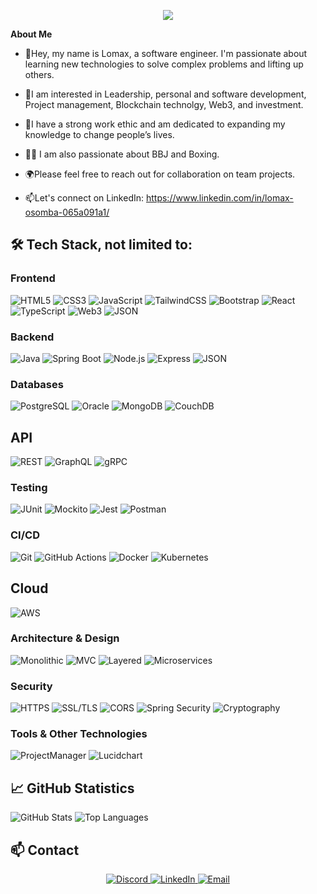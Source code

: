<p align="center" width="100%">
    <img src="https://github.com/LomaxOS/lomaxos/assets/72916140/e27f497d-4082-433b-8e63-a4d38a87849a"> 
</p>


  **About Me**

- 👋Hey, my name is Lomax, a software engineer. I'm passionate about learning new technologies to solve complex problems and lifting up others. 
- 👀I am interested in Leadership, personal and software development, Project management, Blockchain technolgy, Web3, and investment.
- 🌱I have a strong work ethic and am dedicated to expanding my knowledge to change people’s lives.
- 🥊🥋 I am also passionate about BBJ and Boxing.

- 🌍Please feel free to reach out for collaboration on team projects. 
- 📫Let's connect on LinkedIn: https://www.linkedin.com/in/lomax-osomba-065a091a1/

## 🛠 Tech Stack, not limited to:

### Frontend
![HTML5](https://img.shields.io/badge/-HTML5-E34F26?style=flat&logo=html5&logoColor=white)
![CSS3](https://img.shields.io/badge/-CSS3-1572B6?style=flat&logo=css3&logoColor=white)
![JavaScript](https://img.shields.io/badge/-JavaScript-F7DF1E?style=flat&logo=javascript&logoColor=black)
![TailwindCSS](https://img.shields.io/badge/-TailwindCSS-38B2AC?style=flat&logo=tailwind-css&logoColor=white)
![Bootstrap](https://img.shields.io/badge/-Bootstrap-563D7C?style=flat&logo=bootstrap&logoColor=white)
![React](https://img.shields.io/badge/-React-61DAFB?style=flat&logo=react&logoColor=white)
![TypeScript](https://img.shields.io/badge/-TypeScript-007ACC?style=flat&logo=typescript&logoColor=white)
![Web3](https://img.shields.io/badge/-Web3-29A3A3?style=flat&logo=web3&logoColor=white)
![JSON](https://img.shields.io/badge/-JSON-000000?style=flat&logo=json&logoColor=white)


### Backend
![Java](https://img.shields.io/badge/-Java-007396?style=flat&logo=java&logoColor=white)
![Spring Boot](https://img.shields.io/badge/-Spring%20Boot-6DB33F?style=flat&logo=spring-boot&logoColor=white)
![Node.js](https://img.shields.io/badge/-Node.js-339933?style=flat&logo=node.js&logoColor=white)
![Express](https://img.shields.io/badge/-Express-000000?style=flat&logo=express&logoColor=white)
![JSON](https://img.shields.io/badge/-JSON-000000?style=flat&logo=json&logoColor=white)

### Databases
![PostgreSQL](https://img.shields.io/badge/-PostgreSQL-336791?style=flat&logo=postgresql&logoColor=white)
![Oracle](https://img.shields.io/badge/-Oracle-F80000?style=flat&logo=oracle&logoColor=white)
![MongoDB](https://img.shields.io/badge/-MongoDB-47A248?style=flat&logo=mongodb&logoColor=white)
![CouchDB](https://img.shields.io/badge/-CouchDB-EF2D56?style=flat&logo=apache-couchdb&logoColor=white)

## API
![REST](https://img.shields.io/badge/-REST-85EA2D?style=flat&logo=rest&logoColor=white)
![GraphQL](https://img.shields.io/badge/-GraphQL-E10098?style=flat&logo=graphql&logoColor=white)
![gRPC](https://img.shields.io/badge/-gRPC-4285F4?style=flat&logo=grpc&logoColor=white)

### Testing
![JUnit](https://img.shields.io/badge/-JUnit-25A162?style=flat&logo=junit5&logoColor=white)
![Mockito](https://img.shields.io/badge/-Mockito-47A248?style=flat&logo=mockito&logoColor=white)
![Jest](https://img.shields.io/badge/-Jest-C21325?style=flat&logo=jest&logoColor=white)
![Postman](https://img.shields.io/badge/-Postman-FF6C37?style=flat&logo=postman&logoColor=white)

### CI/CD
![Git](https://img.shields.io/badge/-Git-F05032?style=flat&logo=git&logoColor=white)
![GitHub Actions](https://img.shields.io/badge/-GitHub%20Actions-2088FF?style=flat&logo=github-actions&logoColor=white)
![Docker](https://img.shields.io/badge/-Docker-2496ED?style=flat&logo=docker&logoColor=white)
![Kubernetes](https://img.shields.io/badge/-Kubernetes-326CE5?style=flat&logo=kubernetes&logoColor=white)

## Cloud
![AWS](https://img.shields.io/badge/-AWS-232F3E?style=flat&logo=amazon-aws&logoColor=white)

### Architecture & Design
![Monolithic](https://img.shields.io/badge/-Monolithic-FF6F61?style=flat&logo=monolithic&logoColor=white)
![MVC](https://img.shields.io/badge/-MVC-007ACC?style=flat&logo=mvc&logoColor=white)
![Layered](https://img.shields.io/badge/-Layered-6DB33F?style=flat&logo=layered&logoColor=white)
![Microservices](https://img.shields.io/badge/-Microservices-FFD700?style=flat&logo=microservices&logoColor=white)

### Security
![HTTPS](https://img.shields.io/badge/-HTTPS-00586B?style=flat&logo=https&logoColor=white)
![SSL/TLS](https://img.shields.io/badge/-SSL%2FTLS-8C8C8C?style=flat&logo=ssl&logoColor=white)
![CORS](https://img.shields.io/badge/-CORS-85C1E9?style=flat&logo=cors&logoColor=white)
![Spring Security](https://img.shields.io/badge/-Spring%20Security-6DB33F?style=flat&logo=spring-security&logoColor=white)
![Cryptography](https://img.shields.io/badge/-Cryptography-2D9CDB?style=flat&logo=cryptography&logoColor=white)


### Tools & Other Technologies
![ProjectManager](https://img.shields.io/badge/-ProjectManager-004D40?style=flat&logo=projectmanager&logoColor=white)
![Lucidchart](https://img.shields.io/badge/-Lucidchart-F08000?style=flat&logo=lucidchart&logoColor=white)

## 📈 GitHub Statistics
![GitHub Stats](https://github-readme-stats.vercel.app/api?username=LomaxOs001&show_icons=true&theme=radical)
![Top Languages](https://github-readme-stats.vercel.app/api/top-langs/?username=LomaxOs001&layout=compact&theme=radical)

## 📫 Contact 

<p align="center" width="100%">
  <a href="LomaxOS" rel="nofollow">
    <img src="https://img.shields.io/badge/-Discord-7289DA?style=flat&logo=discord&logoColor=white" alt="Discord" style="max-width: 100%;">
  </a>
  <a href="https://www.linkedin.com/in/lomax-osomba-065a091a1/" rel="nofollow">
    <img src="https://img.shields.io/badge/-Lomax%20Osomba-0077B5?style=flat&logo=linkedin&logoColor=white" alt="LinkedIn" style="max-width: 100%;">
  </a>
  <a href="mailto:email@example.com" rel="nofollow">
    <img src="https://img.shields.io/badge/-Email-D14836?style=flat&logo=gmail&logoColor=white" alt="Email" style="max-width: 100%;">
  </a>
</p>

